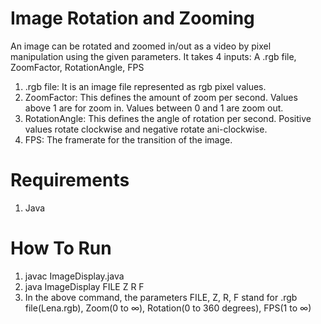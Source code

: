 # Image Rotation and Zooming
An image can be rotated and zoomed in/out as a video by pixel manipulation using the given parameters. It takes 4 inputs: A .rgb file, ZoomFactor, RotationAngle, FPS
1. .rgb file: It is an image file represented as rgb pixel values.
2. ZoomFactor: This defines the amount of zoom per second. Values above 1 are for zoom in. Values between 0 and 1 are zoom out.
3. RotationAngle: This defines the angle of rotation per second. Positive values rotate clockwise and negative rotate ani-clockwise.
4. FPS: The framerate for the transition of the image.

# Requirements
1. Java

# How To Run
1. javac ImageDisplay.java
2. java ImageDisplay FILE Z R F
3. In the above command, the parameters FILE, Z, R, F stand for .rgb file(Lena.rgb), Zoom(0 to ∞), Rotation(0 to 360 degrees), FPS(1 to ∞)
